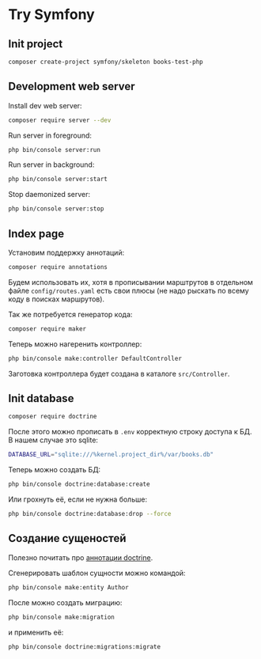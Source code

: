 # Try Symfony

## Init project

```bash
composer create-project symfony/skeleton books-test-php
```

## Development web server

Install dev web server:

```bash
composer require server --dev
```

Run server in foreground:

```bash
php bin/console server:run
```

Run server in background:

```bash
php bin/console server:start
```

Stop daemonized server:

```bash
php bin/console server:stop
```

## Index page

Установим поддержку аннотаций:

```bash
composer require annotations
```

Будем использовать их, хотя в прописывании марштрутов в отдельном файле
`config/routes.yaml` есть свои плюсы (не надо рыскать по всему коду в поисках маршрутов).

Так же потребуется генератор кода:

```bash
composer require maker
```

Теперь можно нагеренить контроллер:

```bash
php bin/console make:controller DefaultController
```

Заготовка контроллера будет создана в каталоге `src/Controller`.

## Init database

```bash
composer require doctrine
```

После этого можно прописать в `.env` корректную строку доступа к БД.
В нашем случае это sqlite:

```bash
DATABASE_URL="sqlite:///%kernel.project_dir%/var/books.db"
```

Теперь можно создать БД:

```bash
php bin/console doctrine:database:create
```

Или грохнуть её, если не нужна больше:

```bash
php bin/console doctrine:database:drop --force
```

## Создание сущеностей

Полезно почитать про [аннотации doctrine](https://www.doctrine-project.org/projects/doctrine-orm/en/latest/reference/annotations-reference.html).

Сгенерировать шаблон сущности можно командой:

```bash
php bin/console make:entity Author
```

После можно создать миграцию:

```bash
php bin/console make:migration
```

и применить её:

```bash
php bin/console doctrine:migrations:migrate
```

